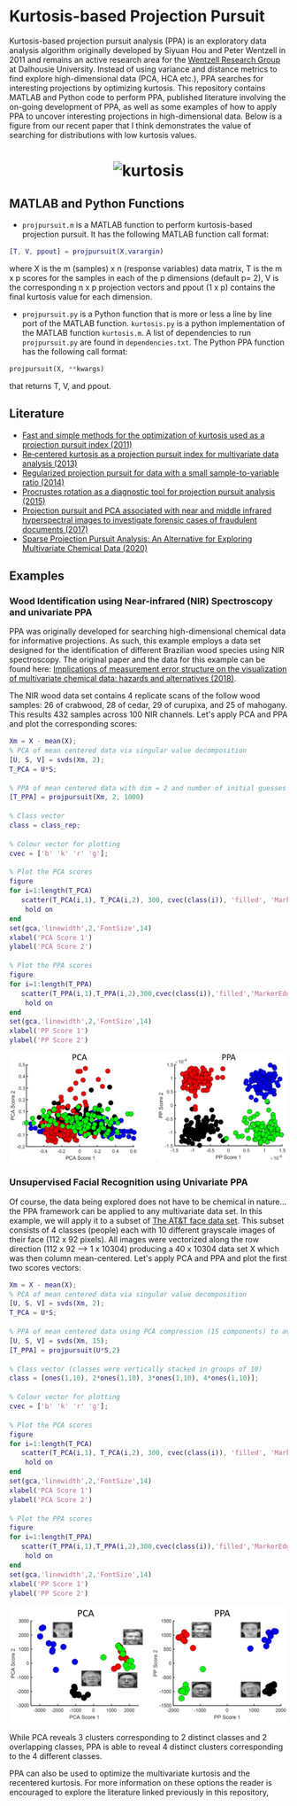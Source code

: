 Kurtosis-based Projection Pursuit
======

Kurtosis-based projection pursuit analysis (PPA) is an exploratory data analysis algorithm originally developed by Siyuan Hou and Peter Wentzell in 2011 and remains an active research area for the [Wentzell Research Group](http://groupwentzell.chemistry.dal.ca/) at Dalhousie University. Instead of using variance and distance metrics to find explore high-dimensional data (PCA, HCA etc.), PPA searches for interesting projections by optimizing kurtosis. This repository contains MATLAB and Python code to perform PPA, published literature involving the on-going development of PPA, as well as some examples of how to apply PPA to uncover interesting projections in high-dimensional data. Below is a figure from our recent paper that I think demonstrates the value of searching for distributions with low kurtosis values.

<h1 align="center">
<img src="https://S-Driscoll.github.io/img/dist.png" alt="kurtosis" width="400"/>
</h1>


MATLAB and Python Functions 
----------

* `projpursuit.m` is a MATLAB function to perform kurtosis-based projection pursuit. It has the following MATLAB function call format:
```matlab
[T, V, ppout] = projpursuit(X,varargin)
```
where X is the m (samples) x n (response variables) data matrix, T is the m x p scores for the samples in each of the p dimensions (default p= 2), V is the corresponding n x p projection vectors and ppout (1 x p) contains the final kurtosis value for each dimension.
* `projpursuit.py` is a Python function that is more or less a line by line port of the MATLAB function. `kurtosis.py` is a python implementation of the MATLAB function `kurtosis.m`. A list of dependencies to run `projpursuit.py` are found in `dependencies.txt`. The Python PPA function has the following call format:
```python
projpursuit(X, **kwargs)
```
that returns T, V, and ppout.

Literature
----------

* [Fast and simple methods for the optimization of kurtosis used as a projection pursuit index (2011)](https://doi.org/10.1016/j.aca.2011.08.006)
* [Re‐centered kurtosis as a projection pursuit index for multivariate data analysis (2013)](https://doi.org/10.1002/cem.2568)
* [Regularized projection pursuit for data with a small sample-to-variable ratio (2014)](https://link.springer.com/article/10.1007/s11306-013-0612-z)
* [Procrustes rotation as a diagnostic tool for projection pursuit analysis (2015)](https://doi.org/10.1016/j.aca.2015.03.006)
* [Projection pursuit and PCA associated with near and middle infrared hyperspectral images to investigate forensic cases of fraudulent documents (2017)](https://doi.org/10.1016/j.microc.2016.10.024)
* [Sparse Projection Pursuit Analysis: An Alternative for Exploring Multivariate Chemical Data (2020)](https://pubs.acs.org/doi/abs/10.1021/acs.analchem.9b03166)

Examples
----------

### Wood Identification using Near-infrared (NIR) Spectroscopy and univariate PPA
PPA was originally developed for searching high-dimensional chemical data for informative projections. As such, this example employs a data set designed for the identification of different Brazilian wood species using NIR spectroscopy. The original paper and the data for this example can be found here: [Implications of measurement error structure on the visualization of multivariate chemical data: hazards and alternatives (2018)](https://www.nrcresearchpress.com/doi/abs/10.1139/cjc-2017-0730#.XkHstSMpCCo).

The NIR wood data set contains 4 replicate scans of the follow wood samples: 26 of crabwood, 28 of cedar, 29 of curupixa, and 25 of mahogany. This results 432 samples across 100 NIR channels. Let's apply PCA and PPA and plot the corresponding scores:

```matlab
Xm = X - mean(X);
% PCA of mean centered data via singular value decomposition
[U, S, V] = svds(Xm, 2);
T_PCA = U*S;

% PPA of mean centered data with dim = 2 and number of initial guesses equal to 1000
[T_PPA] = projpursuit(Xm, 2, 1000)

% Class vector
class = class_rep;

% Colour vector for plotting
cvec = ['b' 'k' 'r' 'g'];

% Plot the PCA scores
figure
for i=1:length(T_PCA)
   scatter(T_PCA(i,1), T_PCA(i,2), 300, cvec(class(i)), 'filled', 'MarkerEdgeColor','black') 
    hold on
end
set(gca,'linewidth',2,'FontSize',14)
xlabel('PCA Score 1')
ylabel('PCA Score 2')

% Plot the PPA scores
figure
for i=1:length(T_PPA)
   scatter(T_PPA(i,1),T_PPA(i,2),300,cvec(class(i)),'filled','MarkerEdgeColor','black') 
    hold on
end
set(gca,'linewidth',2,'FontSize',14)
xlabel('PP Score 1')
ylabel('PP Score 2')
```

![PCA vs PPA](https://github.com/S-Driscoll/Projection-pursuit/blob/master/common/images/wood.PNG)

### Unsupervised Facial Recognition using Univariate PPA
Of course, the data being explored does not have to be chemical in nature... the PPA framework can be applied to any multivariate data set. In this example, we will apply it to a subset of [The AT&T face data set](https://git-disl.github.io/GTDLBench/datasets/att_face_dataset/). This subset consists of 4 classes (people) each with 10 different grayscale images of their face (112 x 92 pixels). All images were vectorized along the row direction (112 x 92 --> 1 x 10304) producing a 40 x 10304 data set X which was then column mean-centered. Let's apply PCA and PPA and plot the first two scores vectors:

```matlab
Xm = X - mean(X);
% PCA of mean centered data via singular value decomposition
[U, S, V] = svds(Xm, 2);
T_PCA = U*S;

% PPA of mean centered data using PCA compression (15 components) to avoid PPA finding spurious low kurtosis
[U, S, V] = svds(Xm, 15);
[T_PPA] = projpursuit(U*S,2)

% Class vector (classes were vertically stacked in groups of 10)
class = [ones(1,10), 2*ones(1,10), 3*ones(1,10), 4*ones(1,10)];

% Colour vector for plotting
cvec = ['b' 'k' 'r' 'g'];

% Plot the PCA scores
figure
for i=1:length(T_PCA)
   scatter(T_PCA(i,1), T_PCA(i,2), 300, cvec(class(i)), 'filled', 'MarkerEdgeColor','black') 
    hold on
end
set(gca,'linewidth',2,'FontSize',14)
xlabel('PCA Score 1')
ylabel('PCA Score 2')

% Plot the PPA scores
figure
for i=1:length(T_PPA)
   scatter(T_PPA(i,1),T_PPA(i,2),300,cvec(class(i)),'filled','MarkerEdgeColor','black') 
    hold on
end
set(gca,'linewidth',2,'FontSize',14)
xlabel('PP Score 1')
ylabel('PP Score 2')
```
![PCA vs PPA](https://github.com/S-Driscoll/Projection-pursuit/blob/master/common/images/PCA_PPA.PNG)

While PCA reveals 3 clusters corresponding to 2 distinct classes and 2 overlapping classes, PPA is able to reveal 4 distinct clusters corresponding to the 4 different classes.

PPA can also be used to optimize the multivariate kurtosis and the recentered kurtosis. For more information on these options the reader is encouraged to explore the literature linked previously in this repository,
